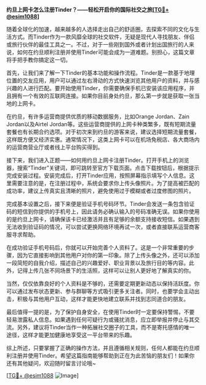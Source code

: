 **约旦上网卡怎么注册Tinder？——轻松开启你的国际社交之旅[[TG💪+ @esim1088](https://t.me/s/esim1088)]**

随着全球化的加速，越来越多的人选择走出自己的舒适圈，去探索不同的文化与生活方式。而Tinder作为一款风靡全球的社交软件，无疑是现代人寻找朋友、伴侣或旅行伙伴的最佳工具之一。不过，对于一些刚到国外或者计划出国旅行的人来说，如何在约旦顺利注册并使用Tinder可能会成为一道难题。别担心，这篇文章将手把手教你搞定这一切。

首先，让我们来了解一下Tinder的基本功能和操作流程。Tinder是一款基于地理位置的交友应用，用户可以通过左右滑动的方式快速浏览其他用户的资料，并与感兴趣的人进行匹配。要开始使用Tinder，你需要确保手机已安装该应用程序，并且拥有一个有效的互联网连接。如果你目前身处约旦，那么第一步就是获取一张当地的上网卡。

在约旦，有许多运营商提供优质的移动数据服务，比如Orange Jordan、Zain Jordan以及Airtel Jordan等。这些运营商提供的上网卡种类繁多，既有短期流量套餐也有长期合约选项。对于初次来到约旦的游客来说，建议选择短期流量套餐，这样既方便又经济实惠。通常情况下，这类上网卡可以在机场免税店、各大商场内的运营商营业厅或者线上平台购买得到。

接下来，我们进入正题——如何用约旦上网卡注册Tinder。打开手机上的浏览器，搜索“Tinder”关键词，即可跳转至官方下载页面。点击下载按钮后，根据提示完成安装过程。安装完成后，打开Tinder应用，按照屏幕指示填写个人信息。这里需要注意的是，在注册过程中，系统会要求你上传头像照片。为了提高被匹配的成功率，建议上传真实且清晰的照片，避免使用过于模糊或者过度修图的照片。

完成基本设置之后，接下来便是验证手机号码环节。Tinder会发送一条包含验证码的短信到你提供的手机号上，因此请务必确认输入的号码准确无误。如果你使用的是约旦上网卡，请确保该卡已经激活并且有足够的余额支持接收短信。如果遇到无法收到验证码的情况，可以尝试更换网络环境再试一次，或者直接联系运营商客服寻求帮助。

在成功验证手机号码后，你就可以开始完善个人资料了。这是一个非常重要的步骤，因为它直接影响到其他用户对你的第一印象。除了上传头像之外，还可以添加一段简短的自我介绍，描述自己的兴趣爱好、职业背景以及旅行目的等内容。此外，记得上传几张不同场景下的生活照，这样可以让别人更好地了解真实的你。

当然，仅仅依靠良好的个人资料是不够的，还需要定期更新动态以保持活跃度。你可以通过发布状态更新、参与群聊等方式吸引更多关注者。同时，也要学会主动出击，积极与其他用户互动，这样才能更快地建立联系并找到志同道合的朋友。

最后值得一提的是，为了保护自身安全，在使用Tinder时一定要保持警惕，不要轻易泄露私人信息。如果遇到任何可疑行为或骚扰消息，应立即举报并停止与其交流。另外，建议将Tinder当作一种拓展社交圈子的工具，而不是寄托感情的唯一途径，这样才能更加健康地享受这一平台带来的乐趣。

综上所述，只要掌握了正确的操作方法，并且遵循相关规则，任何人都能在约旦顺利注册并使用Tinder。希望这篇指南能够帮助到正在为此苦恼的朋友们！如果你还有其他疑问，欢迎随时留言讨论哦~ 

[[TG💪+ @esim1088](https://t.me/s/esim1088) ![Image](https://i.postimg.cc/4NQfJmqS/Snipaste-2025-05-13-00-14-12.png)]
